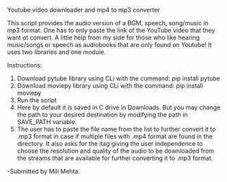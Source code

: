 Youtube video downloader and mp4 to mp3 converter

This script provides the audio version of a BGM, speech, song/music in mp3 format. One has to only paste the link of the YouTube video
that they want ot convert. A little help from my side for those who like hearing music/songs or speech as audiobooks that are only found
on Youtube! It uses two libraries and one module. 

Instructions:
1) Download pytube library using CLi with the command: pip install pytube 
2) Download moviepy library using CLi with the command: pip install moviepy 
3) Run the script 
4) Here by default it is saved in C drive in Downloads. But you may change the path to your desired destination by modifying the
   path in SAVE_PATH variable.
5) The user has to paste the file name from the list to further convert it to .mp3 format in case if multiple files with .mp4 format
   are found in the directory. It also asks for the itag giving the user independence to choose the resolution and quality of the
   audio to be downloaded from the streams that are available for further converting it to .mp3 format. 

 -Submitted by Mili Mehta.